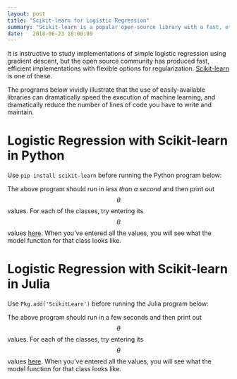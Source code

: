 ```yaml
---
layout: post
title: "Scikit-learn for Logistic Regression"
summary: "Scikit-learn is a popular open-source library with a fast, efficient implementation of logistic regression."
date:   2018-06-23 18:00:00
---
```


It is instructive to study implementations of simple logistic regression using
gradient descent, but the open source community has produced fast, efficient
implementations with flexible options for regularization.
[Scikit-learn](http://scikit-learn.org/stable/index.html) is one of these.

The programs below vividly illustrate that the use of easily-available
libraries can dramatically speed the execution of machine learning, and
dramatically reduce the number of lines of code you have to write and maintain.

# Logistic Regression with Scikit-learn in Python

Use `pip install scikit-learn` before running the Python program below:

<script src="https://gist.github.com/mspandit/c52300c62046890577baf71bce71a6f3.js"></script>

The above program should run in _less than a second_ and then print out
$$\theta$$ values. For each of the classes, try entering its $$\theta$$ values
[here](/2018/06/14/logistic-regression-python#entry-table). When you've entered all the values, you will see what the model function
for that class looks like.

# Logistic Regression with Scikit-learn in Julia

Use `Pkg.add('ScikitLearn')` before running the Julia program below:

<script src="https://gist.github.com/mspandit/68b97321644d17e9bed3704bbf50dc52.js"></script>


The above program should run in a few seconds and then print out
$$\theta$$ values. For each of the classes, try entering its $$\theta$$ values
[here](/2018/06/22/logistic-regression-julia#entry-table). When you've entered all the values, you will see what the model function
for that class looks like.
